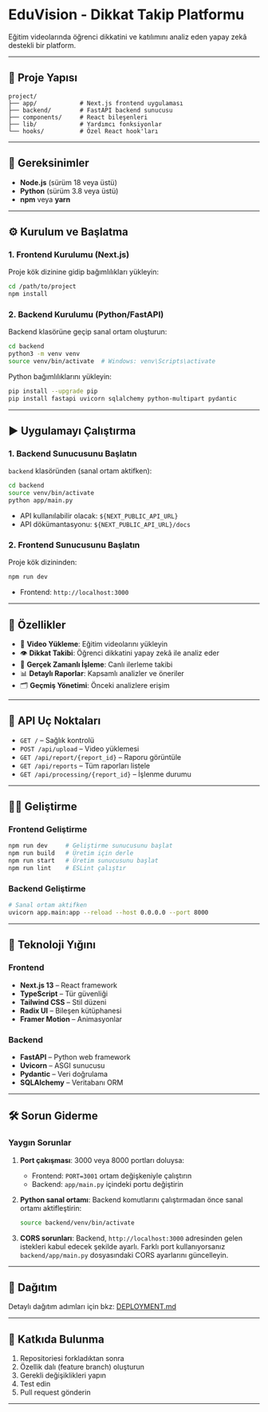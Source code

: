 # EduVision - Dikkat Takip Platformu

Eğitim videolarında öğrenci dikkatini ve katılımını analiz eden yapay zekâ destekli bir platform.

---

## 📁 Proje Yapısı

```
project/
├── app/            # Next.js frontend uygulaması
├── backend/        # FastAPI backend sunucusu
├── components/     # React bileşenleri
├── lib/            # Yardımcı fonksiyonlar
└── hooks/          # Özel React hook'ları
```

---

## 🔧 Gereksinimler

* **Node.js** (sürüm 18 veya üstü)
* **Python** (sürüm 3.8 veya üstü)
* **npm** veya **yarn**

---

## ⚙️ Kurulum ve Başlatma

### 1. Frontend Kurulumu (Next.js)

Proje kök dizinine gidip bağımlılıkları yükleyin:

```bash
cd /path/to/project
npm install
```

### 2. Backend Kurulumu (Python/FastAPI)

Backend klasörüne geçip sanal ortam oluşturun:

```bash
cd backend
python3 -m venv venv
source venv/bin/activate  # Windows: venv\Scripts\activate
```

Python bağımlılıklarını yükleyin:

```bash
pip install --upgrade pip
pip install fastapi uvicorn sqlalchemy python-multipart pydantic
```

---

## ▶️ Uygulamayı Çalıştırma

### 1. Backend Sunucusunu Başlatın

`backend` klasöründen (sanal ortam aktifken):

```bash
cd backend
source venv/bin/activate
python app/main.py
```

* API kullanılabilir olacak: `${NEXT_PUBLIC_API_URL}`
* API dökümantasyonu: `${NEXT_PUBLIC_API_URL}/docs`

### 2. Frontend Sunucusunu Başlatın

Proje kök dizininden:

```bash
npm run dev
```

* Frontend: `http://localhost:3000`

---

## 🚀 Özellikler

* 🎥 **Video Yükleme**: Eğitim videolarını yükleyin
* 👁 **Dikkat Takibi**: Öğrenci dikkatini yapay zekâ ile analiz eder
* 🔄 **Gerçek Zamanlı İşleme**: Canlı ilerleme takibi
* 📊 **Detaylı Raporlar**: Kapsamlı analizler ve öneriler
* 🗂 **Geçmiş Yönetimi**: Önceki analizlere erişim

---

## 📡 API Uç Noktaları

* `GET /` – Sağlık kontrolü
* `POST /api/upload` – Video yüklemesi
* `GET /api/report/{report_id}` – Raporu görüntüle
* `GET /api/reports` – Tüm raporları listele
* `GET /api/processing/{report_id}` – İşlenme durumu

---

## 🧑‍💻 Geliştirme

### Frontend Geliştirme

```bash
npm run dev     # Geliştirme sunucusunu başlat
npm run build   # Üretim için derle
npm run start   # Üretim sunucusunu başlat
npm run lint    # ESLint çalıştır
```

### Backend Geliştirme

```bash
# Sanal ortam aktifken
uvicorn app.main:app --reload --host 0.0.0.0 --port 8000
```

---

## 🧱 Teknoloji Yığını

### Frontend

* **Next.js 13** – React framework
* **TypeScript** – Tür güvenliği
* **Tailwind CSS** – Stil düzeni
* **Radix UI** – Bileşen kütüphanesi
* **Framer Motion** – Animasyonlar

### Backend

* **FastAPI** – Python web framework
* **Uvicorn** – ASGI sunucusu
* **Pydantic** – Veri doğrulama
* **SQLAlchemy** – Veritabanı ORM

---

## 🛠️ Sorun Giderme

### Yaygın Sorunlar

1. **Port çakışması**: 3000 veya 8000 portları doluysa:

   * Frontend: `PORT=3001` ortam değişkeniyle çalıştırın
   * Backend: `app/main.py` içindeki portu değiştirin

2. **Python sanal ortamı**: Backend komutlarını çalıştırmadan önce sanal ortamı aktifleştirin:

   ```bash
   source backend/venv/bin/activate
   ```

3. **CORS sorunları**: Backend, `http://localhost:3000` adresinden gelen istekleri kabul edecek şekilde ayarlı. Farklı port kullanıyorsanız `backend/app/main.py` dosyasındaki CORS ayarlarını güncelleyin.

---

## 🚀 Dağıtım

Detaylı dağıtım adımları için bkz: [DEPLOYMENT.md](./DEPLOYMENT.md)

---

## 🤝 Katkıda Bulunma

1. Repositoriesi forkladıktan sonra
2. Özellik dalı (feature branch) oluşturun
3. Gerekli değişiklikleri yapın
4. Test edin
5. Pull request gönderin

---

##
